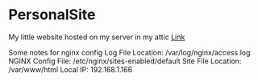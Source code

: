 # PersonalSite
My little website hosted on my server in my attic <a href="http://chrisgutie.tech">Link</a>


Some notes for nginx config
Log File Location: /var/log/nginx/access.log
NGINX Config File: /etc/nginx/sites-enabled/default
Site File Location: /var/www/html
Local IP: 192.168.1.166
